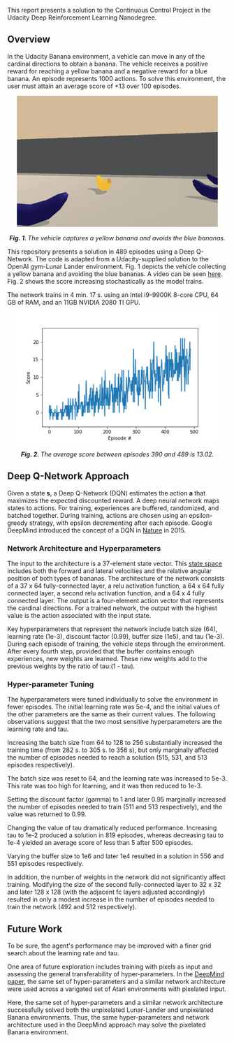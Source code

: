 This report presents a solution to the Continuous Control Project in the Udacity Deep Reinforcement Learning Nanodegree. 

## Overview

In the Udacity Banana environment, a vehicle can move in any of the cardinal directions to obtain a banana. The vehicle receives a positive reward for reaching a yellow banana and a negative reward for a blue banana. An episode represents 1000 actions. To solve this environment, the user must attain an average score of +13 over 100 episodes.

<p align="center">
  <img width="460" height="300" src="Results/Yellow_Not_Blue_Banana.png">
</p>
<!-- https://gist.github.com/DavidWells/7d2e0e1bc78f4ac59a123ddf8b74932d -->

<p align="center">
  <em> <b> Fig. 1. </b> The vehicle captures a yellow banana and avoids the blue bananas.</em>
</p>


This repository presents a solution in 489 episodes using a Deep Q-Network. The code is adapted from a Udacity-supplied solution to the OpenAI gym-Lunar Lander environment. Fig. 1 depicts the vehicle collecting a yellow banana and avoiding the blue bananas. A video can be seen [here](https://youtu.be/6kImY-3keJc). Fig. 2 shows the score increasing stochastically as the model trains.

The network trains in 4 min. 17 s. using an Intel i9-9900K 8-core CPU, 64 GB of RAM, and an 11GB NVIDIA 2080 TI GPU.

<p align="center">
  <img width="460" height="300" src="Results/Figure_dqn_normal_soln.png">
</p>

<p align="center">
  <em> <b> Fig. 2. </b> The average score between episodes 390 and 489 is 13.02.</em>
</p>

## Deep Q-Network Approach

Given a state **s**, a Deep Q-Network (DQN) estimates the action **a** that maximizes the expected discounted reward. A deep neural network maps states to actions. For training, experiences are buffered, randomized, and batched together. During training, actions are chosen using an epsilon-greedy strategy, with epsilon decrementing after each episode. Google DeepMind introduced the concept of a DQN in [Nature](http://files.davidqiu.com//research/nature14236.pdf) in 2015. 

### Network Architecture and Hyperparameters
The input to the architecture is a 37-element state vector. This [state space](https://github.com/Unity-Technologies/ml-agents/issues/1134) includes both the forward and lateral velocities and the relative angular position of both types of bananas. The architecture of the network consists of a 37 x 64 fully-connected layer, a relu activation function, a 64 x 64 fully connected layer, a second relu activation function, and a 64 x 4 fully connected layer. The output is a four-element action vector that  represents the cardinal directions. For a trained network, the output with the highest value is the action associated with the input state.

Key hyperparameters that represent the network include batch size (64), learning rate (1e-3), discount factor (0.99), buffer size (1e5), and tau (1e-3). During each episode of training, the vehicle steps through the environment. After every fourth step, provided that the buffer contains enough experiences, new weights are learned. These new weights add to the previous weights by the ratio of tau:(1 - tau).

### Hyper-parameter Tuning

The hyperparameters were tuned individually to solve the environment in fewer episodes. The initial learning rate was 5e-4, and the initial values of the other parameters are the same as their current values. The following observations suggest that the two most sensitive hyperparameters are the learning rate and tau.

Increasing the batch size from 64 to 128 to 256 substantially increased the training time (from 282 s. to 305 s. to 356 s), but only marginally affected the number of episodes needed to reach a solution (515, 531, and 513 episodes respectively).

The batch size was reset to 64, and the learning rate was increased to 5e-3. This rate was too high for learning, and it was then reduced to 1e-3. 

Setting the discount factor (gamma) to 1 and later 0.95 marginally increased the number of episodes needed to train (511 and 513 respectively), and the value was returned to 0.99. 
 	
Changing the value of tau dramatically reduced performance. Increasing tau to 1e-2 produced a solution in 819 episodes, whereas decreasing tau to 1e-4 yielded an average score of less than 5 after 500 episodes.

Varying the buffer size to 1e6 and later 1e4 resulted in a solution in 556 and 551 episodes respectively.

In addition, the number of weights in the network did not significantly affect training. Modifying the size of the second fully-connected layer to 32 x 32 and later 128 x 128 (with the adjacent fc layers adjusted accordingly) resulted in only a modest increase in the number of episodes needed to train the network (492 and 512 respectively).

## Future Work

To be sure, the agent's performance may be improved with a finer grid search about the learning rate and tau.
	
One area of future exploration includes training with pixels as input and assessing the general transferability of hyper-parameters. In the [DeepMind paper](http://files.davidqiu.com//research/nature14236.pdf), the same set of hyper-parameters and a similar network architecture were used across a varigated set of Atari environments with pixelated input. 

Here, the same set of hyper-parameters and a similar network architecture successfully solved both the unpixelated Lunar-Lander and unpixelated Banana environments. Thus, the same hyper-parameters and network architecture used in the DeepMind approach may solve the pixelated Banana environment.

